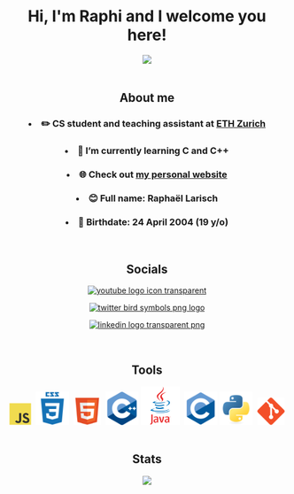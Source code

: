 <div id="header" align="center">
<h1 align="center">
  Hi, I'm Raphi and I welcome you here!
</h1>
  <img src="https://media.giphy.com/media/RbDKaczqWovIugyJmW/giphy.gif" widht="100%"/>
</div>

<br>

<div id="description" align="center">
  <h2>About me</h2>
  <h3><li>✏️ CS student and teaching assistant at <a href="https://ethz.ch/en.html">ETH Zurich</a></li></h3>
  <!--<h3><li>🔭 I’m currently grinding the legendary <a href="https://adventofcode.com/">Advent of Code</a></li></h3>-->
  <h3><li>🌱 I’m currently learning C and C++</li></h3>
  <h3><li>🌐 Check out <a href="https://n.ethz.ch/~rlarisch/">my personal website</a></li></h3>
  <h3><li>😊 Full name: Raphaël Larisch</li></h3>
  <h3><li>👶 Birthdate: 24 April 2004 (19 y/o)</li></h3>
</div>

<br>

<div id="socials" align="center">
  <h2>Socials</h2>
  <a href="https://www.youtube.com/channel/UCC7nPg6Bc7QXFkntMi1tBgw" title="Youtube logo"><img src="https://www.freepnglogos.com/uploads/youtube-logo-icon-transparent---32.png" width="100" alt="youtube logo icon transparent " /></a>

  <a href="https://twitter.com/Raphi86918638" title="Twitter Logo"><img src="https://www.freepnglogos.com/uploads/twitter-logo-png/twitter-logo-vector-png-clipart-1.png" width="80" alt="twitter bird symbols png logo" /></a>
  
  <a href="https://www.linkedin.com/in/rapha%C3%ABl-larisch-26a326232/" title="LinkedIn Logo"><img src="https://www.freepnglogos.com/uploads/linkedin-logo-transparent-png-16.png" width="150" alt="linkedin logo transparent png" /></a>
</div>

<br>

<div id="tools" align="center">
  <h2>Tools</h2>
  <img src="https://github.com/devicons/devicon/blob/master/icons/javascript/javascript-original.svg" title="JavaScript" alt="JavaScript" width="40" height="40"/>&nbsp;
  <img src="https://github.com/devicons/devicon/blob/master/icons/css3/css3-plain-wordmark.svg"  title="CSS3" alt="CSS" width="60" height="60"/>&nbsp;
  <img src="https://github.com/devicons/devicon/blob/master/icons/html5/html5-original.svg" title="HTML5" alt="HTML" width="50" height="50"/>&nbsp;
  <img src="https://github.com/devicons/devicon/blob/master/icons/cplusplus/cplusplus-original.svg" title="C++" alt="C++" width="60" height="60">
  <img src="https://github.com/devicons/devicon/blob/master/icons/java/java-original-wordmark.svg" title="Java" alt="Java" width="70" height="70"/>&nbsp;
  <img src="https://github.com/devicons/devicon/blob/master/icons/c/c-original.svg" title="C" alt="C" width="60" height="60">
  <img src="https://github.com/devicons/devicon/blob/master/icons/python/python-original.svg" title="Python" alt="Python" width="60" height="60"/>&nbsp;
  <img src="https://github.com/devicons/devicon/blob/master/icons/git/git-original.svg" title="Git" alt="Git" width="50" height="50"/>
  
</div>

<br>

<div id="stats" align="center">
  <h2>Stats</h2>
  <a href="https://git.io/streak-stats"><img src="http://github-readme-streak-stats.herokuapp.com?user=Rxphi&theme=midnight-purple&hide_border=true&border_radius=30&date_format=j%20M%5B%20Y%5D"/></a>

</div>

<!--
**Rxphi/Rxphi** is a ✨ _special_ ✨ repository because its `README.md` (this file) appears on your GitHub profile.

Here are some ideas to get you started:

- 🔭 I’m currently working on ...
- 🌱 I’m currently learning ...
- 👯 I’m looking to collaborate on ...
- 🤔 I’m looking for help with ...
- 💬 Ask me about ...
- 📫 How to reach me: ...
- 😄 Pronouns: ...
- ⚡ Fun fact: ...
-->
